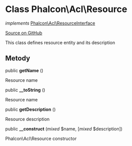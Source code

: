 # Class **Phalcon\\Acl\\Resource**

*implements* [Phalcon\Acl\ResourceInterface](/en/3.2/api/Phalcon_Acl_ResourceInterface)

<a href="https://github.com/phalcon/cphalcon/blob/master/phalcon/acl/resource.zep" class="btn btn-default btn-sm">Source on GitHub</a>

This class defines resource entity and its description

## Metody

public **getName** ()

Resource name

public **__toString** ()

Resource name

public **getDescription** ()

Resource description

public **__construct** (*mixed* $name, [*mixed* $description])

Phalcon\\Acl\\Resource constructor